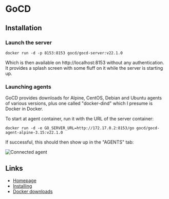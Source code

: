 # GoCD

## Installation

### Launch the server

```docker run -d -p 8153:8153 gocd/gocd-server:v22.1.0```

Which is then available on http://localhost:8153 without any authentication. It provides a splash screen with some fluff on it while the server is starting up.

### Launching agents

GoCD provides downloads for Alpine, CentOS, Debian and Ubuntu agents of various versions, plus one called "docker-dind" which I presume is Docker in Docker.

To start at agent container, run it with the URL of the server container:

```docker run -d -e GO_SERVER_URL=http://172.17.0.2:8153/go gocd/gocd-agent-alpine-3.15:v22.1.0```

If successful, this should then show up in the "AGENTS" tab:

![Connected agent](images/fig01.png)

## Links

* [Homepage](https://www.gocd.org/)
* [Installing](https://docs.gocd.org/current/installation/)
* [Docker downloads](https://www.gocd.org/download/#docker)

